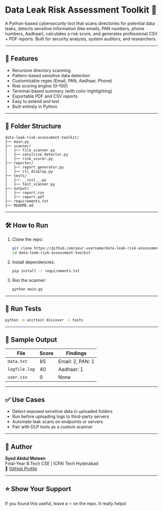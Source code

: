 # Data Leak Risk Assessment Toolkit 🔐

A Python-based cybersecurity tool that scans directories for potential data leaks, detects sensitive information (like emails, PAN numbers, phone numbers, Aadhaar), calculates a risk score, and generates professional CSV + PDF reports. Built for security analysts, system auditors, and researchers.

---

## 🚀 Features

- Recursive directory scanning
- Pattern-based sensitive data detection
- Customizable regex (Email, PAN, Aadhaar, Phone)
- Risk scoring engine (0–100)
- Terminal-based summary (with color highlighting)
- Exportable PDF and CSV reports
- Easy to extend and test
- Built entirely in Python

---

## 📂 Folder Structure

```
data-leak-risk-assessment-toolkit/
├── main.py
├── scanner/
│   ├── file_scanner.py
│   ├── sensitive_detector.py
│   ├── risk_scorer.py
├── reporter/
│   ├── report_generator.py
│   ├── cli_display.py
├── tests/
│   ├── __init__.py
│   ├── test_scanner.py
├── output/
│   ├── report.csv
│   ├── report.pdf
├── requirements.txt
├── README.md
```

---

## 🛠️ How to Run

1. Clone the repo:
   ```bash
   git clone https://github.com/your-username/data-leak-risk-assessment-toolkit
   cd data-leak-risk-assessment-toolkit
   ```

2. Install dependencies:
   ```bash
   pip install -r requirements.txt
   ```

3. Run the scanner:
   ```bash
   python main.py
   ```

---

## 🧪 Run Tests

```bash
python -m unittest discover -s tests
```

---

## 📄 Sample Output

| File           | Score | Findings              |
|----------------|-------|------------------------|
| `data.txt`     | 85    | Email: 2, PAN: 1       |
| `logfile.log`  | 40    | Aadhaar: 1             |
| `user.csv`     | 0     | None                   |

---

## ✅ Use Cases

- Detect exposed sensitive data in uploaded folders
- Run before uploading logs to third-party servers
- Automate leak scans on endpoints or servers
- Pair with DLP tools as a custom scanner

---

## 📌 Author

**Syed Abdul Mateen**  
Final-Year B.Tech CSE | ICFAI Tech Hyderabad  
🔗 [GitHub Profile](https://github.com/Syed-Abdul-Mateen)

---

## ⭐ Show Your Support

If you found this useful, leave a ⭐ on the repo. It really helps!
